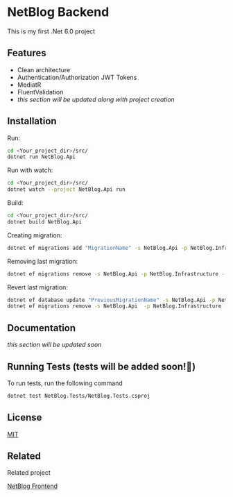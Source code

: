 
# NetBlog Backend

This is my first .Net 6.0 project 

## Features

- Clean architecture
- Authentication/Authorization JWT Tokens
- MediatR
- FluentValidation
- *this section will be updated along with project creation*


## Installation

Run:
```bash
cd <Your_project_dir>/src/
dotnet run NetBlog.Api
```
Run with watch:
```bash
cd <Your_project_dir>/src/
dotnet watch --project NetBlog.Api run
```
Build:
```bash
cd <Your_project_dir>/src/
dotnet build NetBlog.Api
```
Creating migration:
```bash
dotnet ef migrations add "MigrationName" -s NetBlog.Api -p NetBlog.Infrastructure --context ApplicationDbContext --output-dir Persistence/Migrations --verbose
```

Removing last migration:
```bash
dotnet ef migrations remove -s NetBlog.Api -p NetBlog.Infrastructure --context ApplicationDbContext 
```
Revert last migration:
```bash
dotnet ef database update "PreviousMigrationName" -s NetBlog.Api -p NetBlog.Infrastructure --context ApplicationDbContext
dotnet ef migrations remove -s NetBlog.Api  -p NetBlog.Infrastructure --context ApplicationDbContext
```

## Documentation

*this section will be updated soon*


## Running Tests (**tests will be added soon!🚀**)

To run tests, run the following command 

```bash
dotnet test NetBlog.Tests/NetBlog.Tests.csproj
```
## License

[MIT](https://github.com/Sh0w3D/NetBlog-backend/blob/Dev/LICENSE.md)


## Related

Related project

[NetBlog Frontend](https://github.com/Sh0w3D/NetBlog-frontend)

